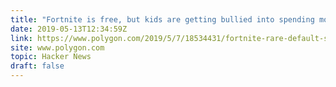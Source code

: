 ```yaml
---
title: "Fortnite is free, but kids are getting bullied into spending money"
date: 2019-05-13T12:34:59Z
link: https://www.polygon.com/2019/5/7/18534431/fortnite-rare-default-skins-bullying-harassment?utm_medium=RSS&utm_source=hune
site: www.polygon.com
topic: Hacker News
draft: false
---
```

